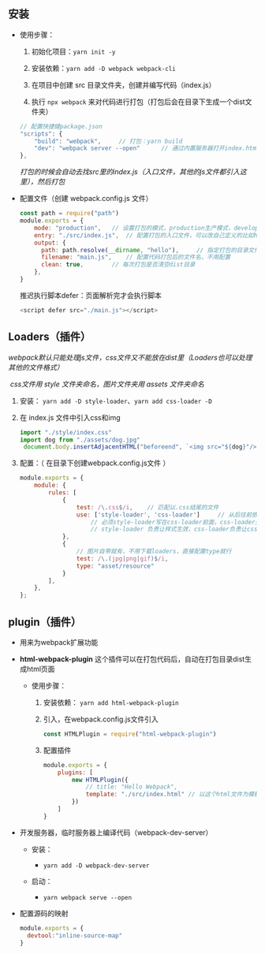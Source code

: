 ## 安装

- 使用步骤：

  1. 初始化项目：`yarn init -y`

  2. 安装依赖：`yarn add -D webpack webpack-cli`

  3. 在项目中创建 src 目录文件夹，创建并编写代码（index.js）

  4. 执行 `npx webpack` 来对代码进行打包（打包后会在目录下生成一个dist文件夹）
  ```js
  // 配置快捷键package.json
  "scripts": {
      "build": "webpack",     // 打包：yarn build
      "dev": "webpack server --open"      // 通过内置服务器打开index.html：yarn dev
  },
  ```
  
     *打包的时候会自动去找src里的index.js（入口文件，其他的js文件都引入这里），然后打包*
  
- 配置文件（创建 webpack.config.js 文件）

  ```js
  const path = require("path")
  module.exports = {
      mode: "production", 	// 设置打包的模式，production生产模式，development开发模式
      entry: "./src/index.js",	// 配置打包的入口文件，可以改自己定义的比如hello.js，默认的，不用配置
      output: {	
      	path: path.resolve(__dirname, "hello"),		// 指定打包的目录文件夹名 dist，不用配置
      	filename: "main.js",	// 配置代码打包后的文件名，不用配置
      	clean: true,		// 每次打包是否清空dist目录
      }, 
  }
  ```
  
  
  
  
  
  推迟执行脚本defer：页面解析完才会执行脚本
  
  ```js
  <script defer src="./main.js"></script>
  ```



## Loaders（插件）

​		*webpack默认只能处理js文件，css文件又不能放在dist里（Loaders也可以处理其他的文件格式）*

​		*css文件用 style 文件夹命名，图片文件夹用 assets 文件夹命名*

1. 安装： `yarn add -D style-loader`、`yarn add css-loader -D`

2. 在 index.js 文件中引入css和img

   ```js
   import "./style/index.css"
   import dog from "./assets/dog.jpg"
   	document.body.insertAdjacentHTML("beforeend", `<img src="${dog}"/>`)
   ```

3. 配置：（ 在目录下创建webpack.config.js文件 ）

   ```javascript
   module.exports = {
       module: {
           rules: [
               {
                   test: /\.css$/i,    // 匹配以.css结尾的文件
                   use: ['style-loader', 'css-loader']     // 从后往前依次执行
                       // 必须style-loader写在css-loader前面，css-loader先执行，再执行style-loader
                       // style-loader 负责让样式生效，css-loader负责让css代码转为js代码从而引入index.js中
               },
               {
                   // 图片自带就有，不用下载loaders，直接配置type就行
                   test: /\.(jpg|png|gif)$/i,
                   type: "asset/resource"
               }
           ],
       },
   };
   ```

   

## plugin（插件）

- 用来为webpack扩展功能

- **html-webpack-plugin** 这个插件可以在打包代码后，自动在打包目录dist生成html页面

  - 使用步骤：

    1. 安装依赖： `yarn add html-webpack-plugin`

    2. 引入，在webpack.config.js文件引入

       ```js
       const HTMLPlugin = require("html-webpack-plugin")
       ```

    3. 配置插件

       ```js
       module.exports = {
           plugins: [
               new HTMLPlugin({
                   // title: "Hello Webpack",
                   template: "./src/index.html"	// 以这个html文件为模板创建一样的
               })
           ]
       }
       ```


- 开发服务器，临时服务器上编译代码（webpack-dev-server）

  - 安装：

    - `yarn add -D webpack-dev-server`
  - 启动：
    - `yarn webpack serve --open`

- 配置源码的映射

  ```js
  module.exports = {
  	devtool:"inline-source-map"
  }
  ```

  
